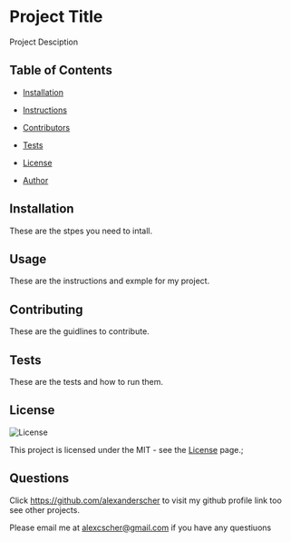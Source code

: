 # Project Title

Project Desciption

## Table of Contents

- [Installation](#Installation)

- [Instructions](#Instructions)

- [Contributors](#Contributors)

- [Tests](#Tests)

- [License](#License)

- [Author](#Questions)

## Installation

These are the stpes you need to intall.

## Usage

These are the instructions and exmple for my project.

## Contributing

These are the guidlines to contribute.

## Tests

These are the tests and how to run them.

## License

![License](https://img.shields.io/badge/License-MIT-blue.svg)

This project is licensed under the MIT - see the [License](https://choosealicense.com/licenses/undefined/) page.;

## Questions

Click https://github.com/alexanderscher to visit my github profile link too see other projects.

Please email me at alexcscher@gmail.com if you have any questiuons
